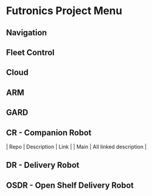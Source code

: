 # Futronics Project Menu

## Navigation


## Fleet Control


## Cloud



## ARM




## GARD




## CR - Companion Robot
| Repo | Description | Link |
| Main | All linked description |


## DR - Delivery Robot



## OSDR - Open Shelf Delivery Robot
